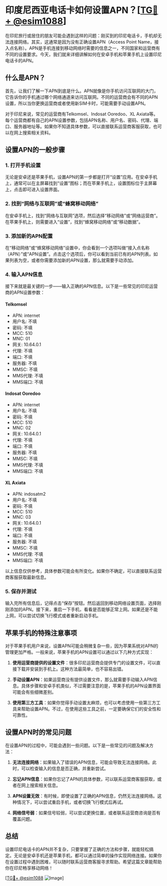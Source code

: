 # 印度尼西亚电话卡如何设置APN？[[TG💪+ @esim1088](https://t.me/s/esim1088)]

在印尼旅行或居住的朋友可能会遇到这样的问题：刚买到的印尼电话卡，手机却无法连接网络。其实，这通常是因为没有正确设置APN（Access Point Name，接入点名称）。APN是手机连接到移动网络时需要的信息之一，不同国家和运营商有不同的设置要求。今天，我们就来详细讲解如何在安卓手机和苹果手机上设置印尼电话卡的APN。

## 什么是APN？

首先，让我们了解一下APN到底是什么。APN就像是你手机访问互联网的大门，它告诉你的手机通过哪个网络通道来访问互联网。不同的运营商会有不同的APN设置，所以当你更换运营商或者使用新SIM卡时，可能需要手动设置APN。

对于印尼来说，常见的运营商有Telkomsel、Indosat Ooredoo、XL Axiata等。每个运营商都有自己的APN设置参数，包括APN名称、用户名、密码、代理、端口、服务器地址等。如果你不知道具体参数，可以直接联系运营商客服获取，也可以在网上搜索相关资料。

## 设置APN的一般步骤

### 1. 打开手机设置

无论是安卓还是苹果手机，设置APN的第一步都是打开“设置”应用。在安卓手机上，通常可以在主屏幕找到“设置”图标；而在苹果手机上，设置图标位于主屏幕上，点击即可进入设置界面。

### 2. 找到“网络与互联网”或“蜂窝移动网络”

在安卓手机上，找到“网络与互联网”选项，然后选择“移动网络”或“网络运营商”。在苹果手机上，则需要进入“设置”，找到“蜂窝移动网络”或“移动数据”。

### 3. 添加新的APN配置

在“移动网络”或“蜂窝移动网络”设置中，你会看到一个选项叫做“接入点名称（APN）”或“APN设置”。点击这个选项后，你可以看到当前已有的APN列表。如果列表为空，或者你需要添加新的APN设置，那么就需要手动添加。

### 4. 输入APN信息

接下来就是最关键的一步——输入正确的APN信息。以下是一些常见的印尼运营商的APN设置参数：

#### Telkomsel
- APN: internet
- 用户名: 不填
- 密码: 不填
- MCC: 510
- MNC: 01
- 网关: 10.64.0.1
- 代理: 不填
- 端口: 不填
- 服务器: 不填
- MMSC: 不填
- MMS代理: 不填
- MMS端口: 不填

#### Indosat Ooredoo
- APN: internet
- 用户名: 不填
- 密码: 不填
- MCC: 510
- MNC: 02
- 网关: 10.64.0.1
- 代理: 不填
- 端口: 不填
- 服务器: 不填
- MMSC: 不填
- MMS代理: 不填
- MMS端口: 不填

#### XL Axiata
- APN: indosatm2
- 用户名: 不填
- 密码: 不填
- MCC: 510
- MNC: 03
- 网关: 10.64.0.1
- 代理: 不填
- 端口: 不填
- 服务器: 不填
- MMSC: 不填
- MMS代理: 不填
- MMS端口: 不填

以上信息仅供参考，具体参数可能会有所变化。如果你不确定，可以直接联系运营商客服获取最新信息。

### 5. 保存并测试

输入完所有信息后，记得点击“保存”按钮。然后返回到移动网络设置页面，选择刚刚添加的APN。接下来，重启一下手机，看看是否能够正常上网。如果还是不能上网，可以尝试切换飞行模式或者重新启动手机。

## 苹果手机的特殊注意事项

对于苹果手机用户来说，设置APN可能会稍微复杂一些，因为苹果系统对APN的管理更加严格。一般来说，苹果手机的APN设置可以通过以下几种方式实现：

1. **使用运营商提供的设置文件**：很多印尼运营商会提供专门的设置文件，可以直接下载并安装到手机上。这种方法最简单，也不容易出错。
   
2. **手动设置APN**：如果运营商没有提供设置文件，那么就需要手动输入APN信息。具体步骤和安卓手机类似，不过需要注意的是，苹果手机的APN设置界面可能会有些细微差别。

3. **使用第三方工具**：如果你觉得手动设置太麻烦，也可以考虑使用一些第三方工具来帮助设置APN。不过，在使用这些工具之前，一定要确保它们的安全性和可靠性。

## 设置APN时的常见问题

在设置APN的过程中，可能会遇到一些问题。以下是一些常见的问题及解决方法：

1. **无法连接网络**：如果输入了错误的APN信息，可能会导致无法连接网络。此时，可以检查输入的信息是否正确，并重新尝试。

2. **忘记APN信息**：如果你忘记了APN的具体参数，可以联系运营商客服获取，或者在网上搜索相关信息。

3. **APN设置无效**：有时候，即使设置了正确的APN信息，仍然无法连接网络。这种情况下，可以尝试重启手机，或者切换飞行模式后再试。

4. **网络信号弱**：如果信号较弱，可以尝试更换位置，或者联系运营商咨询是否有覆盖问题。

## 总结

设置印尼电话卡的APN并不复杂，只要掌握了正确的方法和步骤，就能轻松搞定。无论是安卓手机还是苹果手机，都可以通过简单的操作实现网络连接。如果你在设置过程中遇到困难，可以随时联系运营商客服寻求帮助。希望这篇文章能帮助你在印尼畅享移动网络！

[[TG💪+ @esim1088](https://t.me/s/esim1088) ![Image](https://i.postimg.cc/4NQfJmqS/Snipaste-2025-05-13-00-14-12.png)]